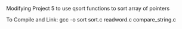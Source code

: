 Modifying Project 5 to use qsort functions to sort array of pointers

To Compile and Link:
gcc -o sort sort.c readword.c compare_string.c